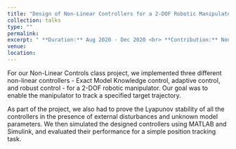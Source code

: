 ```yaml
---
title: "Design of Non-Linear Controllers for a 2-DOF Robotic Manipulator"
collection: talks
type: ""
permalink: 
excerpt: " **Duration:** Aug 2020 - Dec 2020 <br> **Contribution:** Non-linear control theory, MATLAB and Simulink simulations <br>" 
venue:  
location: 
---
```



For our Non-Linear Controls class project, we implemented three different non-linear controllers - Exact Model Knowledge control, adaptive control, and robust control - for a 2-DOF robotic manipulator. Our goal was to enable the manipulator to track a specified target trajectory.

As part of the project, we also had to prove the Lyapunov stability of all the controllers in the presence of external disturbances and unknown model parameters. We then simulated the designed controllers using MATLAB and Simulink, and evaluated their performance for a simple position tracking task.

